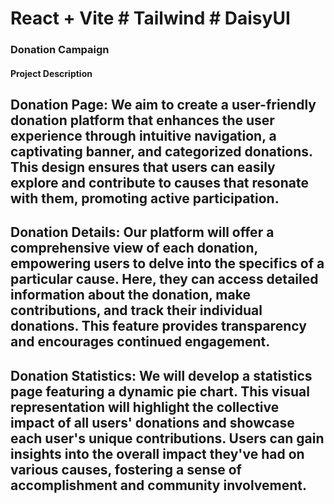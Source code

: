 # React + Vite # Tailwind # DaisyUI

### Donation Campaign

#### Project Description

## Donation Page: We aim to create a user-friendly donation platform that enhances the user experience through intuitive navigation, a captivating banner, and categorized donations. This design ensures that users can easily explore and contribute to causes that resonate with them, promoting active participation.

## Donation Details: Our platform will offer a comprehensive view of each donation, empowering users to delve into the specifics of a particular cause. Here, they can access detailed information about the donation, make contributions, and track their individual donations. This feature provides transparency and encourages continued engagement.

## Donation Statistics: We will develop a statistics page featuring a dynamic pie chart. This visual representation will highlight the collective impact of all users' donations and showcase each user's unique contributions. Users can gain insights into the overall impact they've had on various causes, fostering a sense of accomplishment and community involvement.
